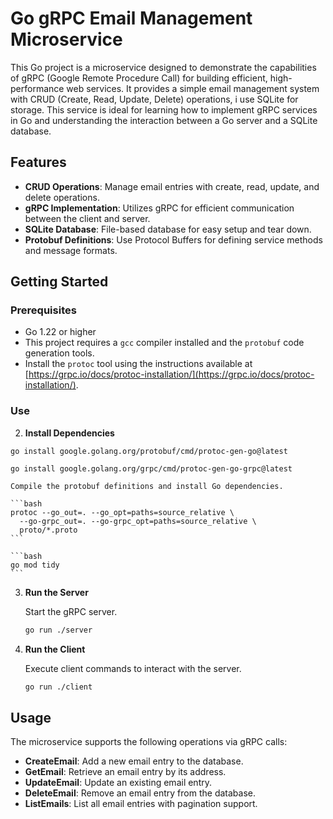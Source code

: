 # Go gRPC Email Management Microservice

This Go project is a microservice designed to demonstrate the capabilities of gRPC (Google Remote Procedure Call) for building efficient, high-performance web services. It provides a simple email management system with CRUD (Create, Read, Update, Delete) operations, i use SQLite for storage. This service is ideal for learning how to implement gRPC services in Go and understanding the interaction between a Go server and a SQLite database.

## Features

- **CRUD Operations**: Manage email entries with create, read, update, and delete operations.
- **gRPC Implementation**: Utilizes gRPC for efficient communication between the client and server.
- **SQLite Database**: File-based database for easy setup and tear down.
- **Protobuf Definitions**: Use Protocol Buffers for defining service methods and message formats.

## Getting Started

### Prerequisites

- Go 1.22 or higher
- This project requires a `gcc` compiler installed and the `protobuf` code generation tools.
- Install the `protoc` tool using the instructions available at [https://grpc.io/docs/protoc-installation/](https://grpc.io/docs/protoc-installation/).

### Use

2. **Install Dependencies**

`go install google.golang.org/protobuf/cmd/protoc-gen-go@latest`

`go install google.golang.org/grpc/cmd/protoc-gen-go-grpc@latest`

    Compile the protobuf definitions and install Go dependencies.

    ```bash
    protoc --go_out=. --go_opt=paths=source_relative \
      --go-grpc_out=. --go-grpc_opt=paths=source_relative \
      proto/*.proto
    ```

    ```bash
    go mod tidy
    ```

3. **Run the Server**

    Start the gRPC server.

    ```bash
    go run ./server
    ```

4. **Run the Client**

    Execute client commands to interact with the server.

    ```bash
    go run ./client
    ```
## Usage

The microservice supports the following operations via gRPC calls:

- **CreateEmail**: Add a new email entry to the database.
- **GetEmail**: Retrieve an email entry by its address.
- **UpdateEmail**: Update an existing email entry.
- **DeleteEmail**: Remove an email entry from the database.
- **ListEmails**: List all email entries with pagination support.